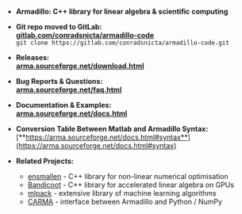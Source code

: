 * **Armadillo: C++ library for linear algebra & scientific computing**

* **Git repo moved to GitLab:**  
[**gitlab.com/conradsnicta/armadillo-code**](http://gitlab.com/conradsnicta/armadillo-code)  
`git clone https://gitlab.com/conradsnicta/armadillo-code.git`  

* **Releases:**  
[**arma.sourceforge.net/download.html**](http://arma.sourceforge.net/download.html)

* **Bug Reports & Questions:**  
[**arma.sourceforge.net/faq.html**](http://arma.sourceforge.net/faq.html)

* **Documentation & Examples:**  
[**arma.sourceforge.net/docs.html**](http://arma.sourceforge.net/docs.html)

* **Conversion Table Between Matlab and Armadillo Syntax:**  
[**https://arma.sourceforge.net/docs.html#syntax**](https://arma.sourceforge.net/docs.html#syntax)

* **Related Projects:**
  - [ensmallen](https://ensmallen.org) - C++ library for non-linear numerical optimisation
  - [Bandicoot](https://coot.sourceforge.io) - C++ library for accelerated linear algebra on GPUs
  - [mlpack](https://mlpack.org) - extensive library of machine learning algorithms
  - [CARMA](https://github.com/RUrlus/carma) - interface between Armadillo and Python / NumPy
